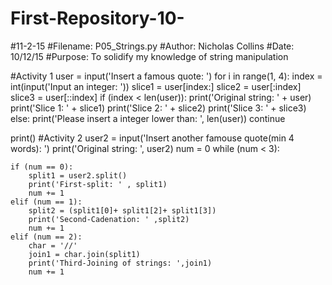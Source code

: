 # First-Repository-10-
#11-2-15
#Filename: P05_Strings.py
#Author: Nicholas Collins
#Date: 10/12/15
#Purpose: To solidify my knowledge of string manipulation

#Activity 1
user = input('Insert a famous quote: ')
for i in range(1, 4):
    index = int(input('Input an integer: '))
    slice1 = user[index:]
    slice2 = user[:index]
    slice3 = user[::index]
    if (index < len(user)):
        print('Original string: ' + user)
        print('Slice 1: ' + slice1)
        print('Slice 2: ' + slice2)
        print('Slice 3: ' + slice3)
    else:
        print('Please insert a integer lower than: ', len(user))
        continue

    
print()
#Activity 2
user2 = input('Insert another famouse quote(min 4 words): ')
print('Original string: ', user2)
num = 0
while (num < 3):

    if (num == 0):
        split1 = user2.split()
        print('First-split: ' , split1)
        num += 1
    elif (num == 1):
        split2 = (split1[0]+ split1[2]+ split1[3])
        print('Second-Cadenation: ' ,split2)
        num += 1
    elif (num == 2):
        char = '//'
        join1 = char.join(split1)
        print('Third-Joining of strings: ',join1)
        num += 1
        
